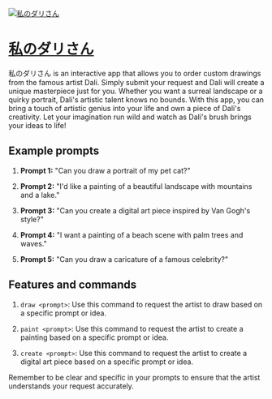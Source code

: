 [![私のダリさん](null)](https://chat.openai.com/g/g-jIRwU1en8-si-nodarisan)

# [私のダリさん](https://chat.openai.com/g/g-jIRwU1en8-si-nodarisan)

私のダリさん is an interactive app that allows you to order custom drawings from the famous artist Dali. Simply submit your request and Dali will create a unique masterpiece just for you. Whether you want a surreal landscape or a quirky portrait, Dali's artistic talent knows no bounds. With this app, you can bring a touch of artistic genius into your life and own a piece of Dali's creativity. Let your imagination run wild and watch as Dali's brush brings your ideas to life!

## Example prompts

1. **Prompt 1:** "Can you draw a portrait of my pet cat?"

2. **Prompt 2:** "I'd like a painting of a beautiful landscape with mountains and a lake."

3. **Prompt 3:** "Can you create a digital art piece inspired by Van Gogh's style?"

4. **Prompt 4:** "I want a painting of a beach scene with palm trees and waves."

5. **Prompt 5:** "Can you draw a caricature of a famous celebrity?"

## Features and commands

1. `draw <prompt>`: Use this command to request the artist to draw based on a specific prompt or idea.

2. `paint <prompt>`: Use this command to request the artist to create a painting based on a specific prompt or idea.

3. `create <prompt>`: Use this command to request the artist to create a digital art piece based on a specific prompt or idea.

Remember to be clear and specific in your prompts to ensure that the artist understands your request accurately.